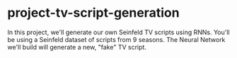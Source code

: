 # project-tv-script-generation
In this project, we'll generate our own Seinfeld TV scripts using RNNs. You'll be using a Seinfeld dataset of scripts from 9 seasons. The Neural Network we'll build will generate a new, "fake" TV script.
